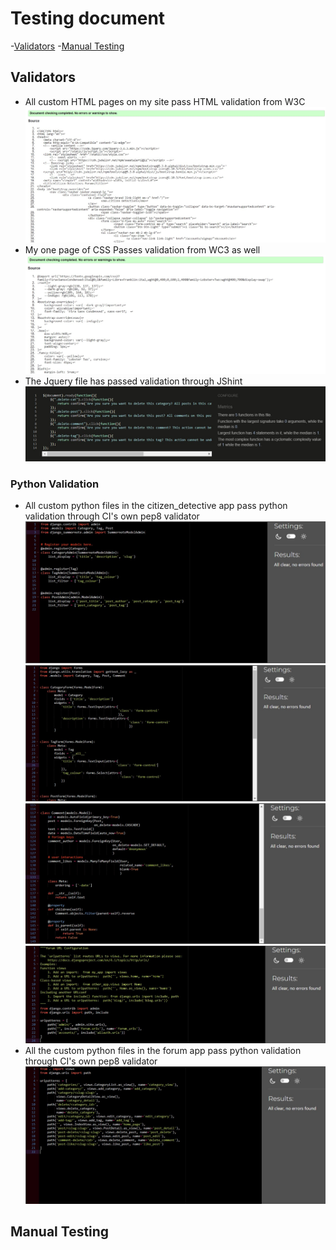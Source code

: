 # Testing document

-[Validators](#validators)
-[Manual Testing](#manual-testing)

## Validators

 -  All custom HTML pages on my site pass HTML validation from W3C 
 ![A screenshot showing the HTML validation from the W3C validator](static/assets/readme/html-validation-big.jpg)
 - My one page of CSS Passes validation from WC3 as well 
 ![A screenshot showing the CSS passing validation through the W3C validator](static/assets/readme/css-validation.jpg)
 - The Jquery file has passed validation through JShint
 ![A screenshot showing the JS file passing validtion from the JShint Jquery validator](static/assets/readme/jshint-validation.jpg)

 ### Python Validation
- All custom python files in the citizen_detective app pass python validation through CI's own pep8 validator
![The validation pass for admin.py](static/assets/readme/admin.py-validation.jpg)
![The validation pass for forms.py](static/assets/readme/forms.py-validation.jpg)
![The validation pass for models.py](static/assets/readme/models.py-validation.jpg)
![The validation pass for urls.py](static/assets/readme/urls.py-validation-cd.jpg)
- All the custom python files in the forum app pass python validation through CI's own pep8 validator
![The validation pass for urls.py](static/assets/readme/urls.py-validation-forum.jpg)

## Manual Testing